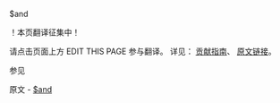  $and

 ！本页翻译征集中！

请点击页面上方 EDIT THIS PAGE 参与翻译。
详见：
[贡献指南]( https://github.com/JinMuInfo/MongoDB-Manual-zh/blob/master/CONTRIBUTING.md )、
[原文链接](  https://docs.mongodb.com/manual/reference/operator/query/and/  )。

 参见

原文 - [$and]( https://docs.mongodb.com/manual/reference/operator/query/and/ )

